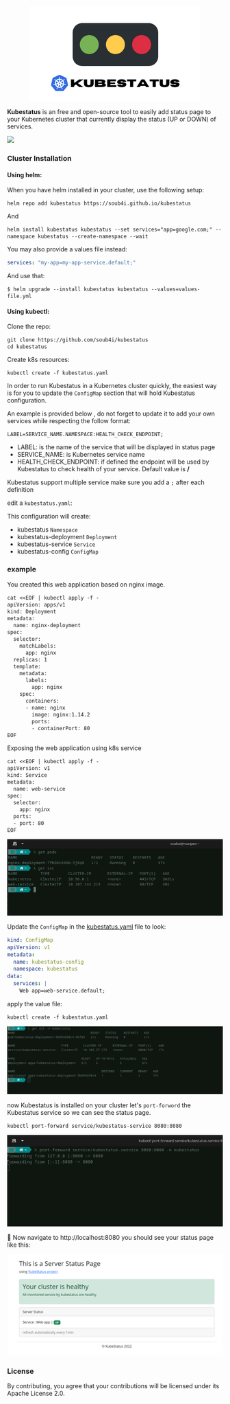 <p align="center">
  <img src="./Kubestatus-log.png">
</p>


**Kubestatus** is an free and open-source tool to easily add status page to your Kubernetes cluster that currently display the status (UP or DOWN) of services.


![](./screenshot.png)



### Cluster Installation
#### Using helm:
When you have helm installed in your cluster, use the following setup:

```console
helm repo add kubestatus https://soub4i.github.io/kubestatus
```
And
```console
helm install kubestatus kubestatus --set services="app=google.com;" --namespace kubestatus --create-namespace --wait
```

You may also provide a values file instead:

```yaml
services: "my-app=my-app-service.default;"
```

And use that:

```console
$ helm upgrade --install kubestatus kubestatus --values=values-file.yml
```
#### Using kubectl:

Clone the repo:

```console
git clone https://github.com/soub4i/kubestatus
cd kubestatus
```
Create k8s resources:

```console
kubectl create -f kubestatus.yaml
```

In order to run Kubestatus in a Kubernetes cluster quickly, the easiest way is for you to update the `ConfigMap` section that will hold Kubestatus configuration.

An example is provided below , do not forget to update it to add your own services while respecting the follow format:

```
LABEL=SERVICE_NAME.NAMESPACE:HEALTH_CHECK_ENDPOINT;
```

- LABEL: is the name of the service that will be displayed in status page
- SERVICE_NAME: is Kubernetes service name
- HEALTH_CHECK_ENDPOINT: if defined the endpoint will be used by Kubestatus to check health of your service. Default value is **/**

Kubestatus support multiple service make sure you add a `;` after each definition

edit a `kubestatus.yaml`:

This configuration will create: 

 - kubestatus `Namespace`
 - kubestatus-deployment `Deployment`
 - kubestatus-service `Service`
 - kubestatus-config `ConfigMap`


### example 

You created this web application based on nginx image.

```console
cat <<EOF | kubectl apply -f -
apiVersion: apps/v1
kind: Deployment
metadata:
  name: nginx-deployment
spec:
  selector:
    matchLabels:
      app: nginx
  replicas: 1
  template:
    metadata:
      labels:
        app: nginx
    spec:
      containers:
      - name: nginx
        image: nginx:1.14.2
        ports:
        - containerPort: 80
EOF
```

Exposing the web application using k8s service

```console
cat <<EOF | kubectl apply -f -
apiVersion: v1
kind: Service
metadata:
  name: web-service
spec:
  selector:
    app: nginx
  ports:
  - port: 80
EOF
```

![](./screenshot/sc-1.png)

Update the `ConfigMap` in the [kubestatus.yaml](./kubestatus.yaml) file to look:


```yaml
kind: ConfigMap 
apiVersion: v1 
metadata:
  name: kubestatus-config
  namespace: kubestatus
data:
  services: |
    Web app=web-service.default;
```

apply the value file:

```console
kubectl create -f kubestatus.yaml
```

![](./screenshot/sc-2.png)

now Kubestatus is installed on your cluster let's `port-forword` the Kubestatus service so we can see the status page.


```console
kubectl port-forward service/kubestatus-service 8080:8080 
```

![](./screenshot/sc-3.png)


🚀 Now navigate to http://localhost:8080 you should see your status page like this:

![](./screenshot/sc-4.png)

### License

By contributing, you agree that your contributions will be licensed under its Apache License 2.0.